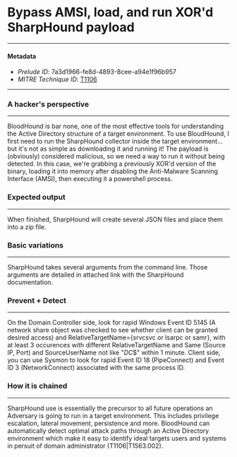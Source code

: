 
# Bypass AMSI, load, and run XOR'd SharpHound payload

---

#### Metadata

- *Prelude ID*: 7a3d1966-fe8d-4893-8cee-a94e1f96b957
- *MITRE Technique ID*: [T1106](https://attack.mitre.org/techniques/T1106)

---

### A hacker's perspective

---

BloodHound is bar none, one of the most effective tools for understanding the Active Directory structure of a target environment. To use BloudHound, I first need to run the SharpHound collector inside the target environment... but it's not as simple as downloading it and running it! The payload is (obviously) considered malicious, so we need a way to run it without being detected. In this case, we're grabbing a previously XOR'd version of the binary, loading it into memory after disabling the Anti-Malware Scanning Interface (AMSI), then executing it a powershell process. 

### Expected output

---

When finished, SharpHound will create several JSON files and place them into a zip file. 

### Basic variations

---

SharpHound takes several arguments from the command line. Those arguments are detailed in attached link with the SharpHound documentation. 

### Prevent + Detect

---

On the Domain Controller side, look for rapid Windows Event ID 5145 (A network share object was checked to see whether client can be granted desired access) and RelativeTargetName={srvcsvc or lsarpc or samr}, with at least 3 occurences with different RelativeTargetName and Same (Source IP, Port) and SourceUserName not like "*DC*$" within 1 minute. Client side, you can use Sysmon to look for rapid Event ID 18 (PipeConnect) and Event ID 3 (NetworkConnect) associated with the same process ID. 

### How it is chained

---

SharpHound use is essentially the precursor to all future operations an Adversary is going to run in a target environment. This includes privilege escalation, lateral movement, persistence and more. BloodHound can automatically detect optimal attack paths through an Active Directory environment which make it easy to identify ideal targets users and systems in persuit of domain administrator (T1106|T1563.002). 
